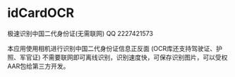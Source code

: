 # idCardOCR
极速识别中国二代身份证(无需联网)
QQ 2227421573

本应用使用相机进行识别中国二代身份证信息正反面 (OCR库还支持驾驶证、护照、军官证) 不需要联网即可离线识别，识别速度快，可保存识别图片，可以受权AAR包给第三方开发。
